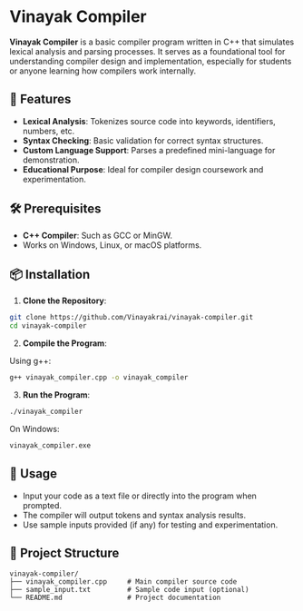 # Vinayak Compiler

**Vinayak Compiler** is a basic compiler program written in C++ that simulates lexical analysis and parsing processes. It serves as a foundational tool for understanding compiler design and implementation, especially for students or anyone learning how compilers work internally.

## 🚀 Features

- **Lexical Analysis**: Tokenizes source code into keywords, identifiers, numbers, etc.
- **Syntax Checking**: Basic validation for correct syntax structures.
- **Custom Language Support**: Parses a predefined mini-language for demonstration.
- **Educational Purpose**: Ideal for compiler design coursework and experimentation.

## 🛠️ Prerequisites

- **C++ Compiler**: Such as GCC or MinGW.
- Works on Windows, Linux, or macOS platforms.

## 📦 Installation

1. **Clone the Repository**:

```bash
git clone https://github.com/Vinayakrai/vinayak-compiler.git
cd vinayak-compiler
```

2. **Compile the Program**:

Using g++:

```bash
g++ vinayak_compiler.cpp -o vinayak_compiler
```

3. **Run the Program**:

```bash
./vinayak_compiler
```

On Windows:

```bash
vinayak_compiler.exe
```

## 🚀 Usage

- Input your code as a text file or directly into the program when prompted.
- The compiler will output tokens and syntax analysis results.
- Use sample inputs provided (if any) for testing and experimentation.

## 📁 Project Structure

```
vinayak-compiler/
├── vinayak_compiler.cpp     # Main compiler source code
├── sample_input.txt         # Sample code input (optional)
└── README.md                # Project documentation
```

